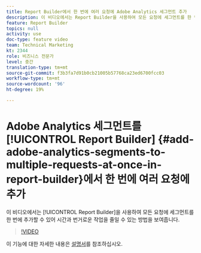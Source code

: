 ```yaml
---
title: Report Builder에서 한 번에 여러 요청에 Adobe Analytics 세그먼트 추가
description: 이 비디오에서는 Report Builder을 사용하여 모든 요청에 세그먼트를 한 번에 추가할 수 있어 시간과 번거로운 작업을 줄일 수 있는 방법을 보여줍니다.
feature: Report Builder
topics: null
activity: use
doc-type: feature video
team: Technical Marketing
kt: 2344
role: 비즈니스 전문가
level: 중간
translation-type: tm+mt
source-git-commit: f3b3fa7d91b0cb21005b57768ca23ed6700fcc03
workflow-type: tm+mt
source-wordcount: '96'
ht-degree: 19%

---
```



# Adobe Analytics 세그먼트를 [!UICONTROL Report Builder] {#add-adobe-analytics-segments-to-multiple-requests-at-once-in-report-builder}에서 한 번에 여러 요청에 추가

이 비디오에서는 [!UICONTROL Report Builder]을 사용하여 모든 요청에 세그먼트를 한 번에 추가할 수 있어 시간과 번거로운 작업을 줄일 수 있는 방법을 보여줍니다.

>[!VIDEO](https://video.tv.adobe.com/v/25445/?quality=12)

이 기능에 대한 자세한 내용은 [설명서](https://marketing.adobe.com/resources/help/ko_KR/arb/index.html)를 참조하십시오.
